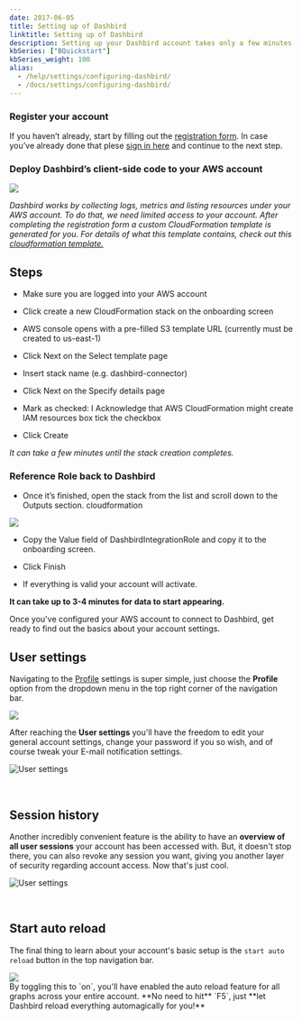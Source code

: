 ```yaml
---
date: 2017-06-05
title: Setting up of Dashbird
linktitle: Setting up of Dashbird
description: Setting up your Dashbird account takes only a few minutes and doesn't need any code changes or wrappers getting implemented.
kbSeries: ["BQuickstart"]
kbSeries_weight: 100
alias:
  - /help/settings/configuring-dashbird/
  - /docs/settings/configuring-dashbird/
---
```


### Register your account
If you haven’t already, start by filling out the <a href="/register">registration form</a>. In case you’ve already done that plese <a href="https://app.dashbird.io/auth/login" target="_blank">sign in here</a> and continue to the next step.

### Deploy Dashbird’s client-side code to your AWS account
<img src="https://dashbird.io/images/docs/onboarding.png">


<em>Dashbird works by collecting logs, metrics and listing resources under your AWS account. To do that, we need limited access to your account. After completing the registration form a custom CloudFormation template is generated for you. For details of what this template contains, check out this <a href="https://s3.amazonaws.com/dashbird-cf/cloudformation.yml">cloudformation template.</a> </em>

## Steps
* Make sure you are logged into your AWS account
* Click create a new CloudFormation stack on the onboarding screen
* AWS console opens with a pre-filled S3 template URL (currently must be created to us-east-1)
* Click Next on the Select template page
* Insert stack name (e.g. dashbird-connector)
* Click Next on the Specify details page
* Mark as checked: I Acknowledge that AWS CloudFormation might create IAM resources box tick the checkbox

* Click Create

<em>It can take a few minutes until the stack creation completes.</em>

### Reference Role back to Dashbird
* Once it’s finished, open the stack from the list and scroll down to the Outputs section.
cloudformation

<img src="https://dashbird.io/images/docs/cloudformation.png">

* Copy the Value field of DashbirdIntegrationRole and copy it to the onboarding screen.

* Click Finish

* If everything is valid your account will activate.

**It can take up to 3-4 minutes for data to start appearing.**

Once you've configured your AWS account to connect to Dashbird, get ready to find out the basics about your account settings.

## User settings

<div class="row">
  <div class="col-md-7 col-sm-12 col-xs-12 text-md-left pt-3">
    <p class="lato">Navigating to the <a href="https://app.dashbird.io/profile">Profile</a> settings is super simple, just choose the <b>Profile</b> option from the dropdown menu in the top right corner of the navigation bar.</p>
  </div>
  <div class="col-md-5 col-sm-12 col-xs-12 imgs-fluid">
    <img src='/images/docs/profile-menu-dropdown.png'>
  </div>
</div>

After reaching the **User settings** you'll have the freedom to edit your general account settings, change your password if you so wish, and of course tweak your E-mail notification settings.

![User settings](/images/docs/profile-profile-tab.png)

<br>

## Session history
Another incredibly convenient feature is the ability to have an **overview of all user sessions** your account has been accessed with. But, it doesn't stop there, you can also revoke any session you want, giving you another layer of security regarding account access. Now that's just cool.

![User settings](/images/docs/profile-session-history.png)

<br>

## Start auto reload
<div class="row">
  <div class="col-md-7 col-sm-12 col-xs-12 text-md-left pt-3">
    <p class="lato">The final thing to learn about your account's basic setup is the <code>start auto reload</code> button in the top navigation bar.</p>
  </div>
  <div class="col-md-5 col-sm-12 col-xs-12 imgs-fluid">
    <img src='/images/docs/profile-auto-reload.png'>
  </div>
</div>
By toggling this to `on`, you'll have enabled the auto reload feature for all graphs across your entire account. **No need to hit** `F5`, just **let Dashbird reload everything automagically for you!**

